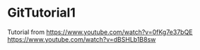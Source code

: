 # GitTutorial1
Tutorial from https://www.youtube.com/watch?v=0fKg7e37bQE
              https://www.youtube.com/watch?v=dBSHLb1B8sw
